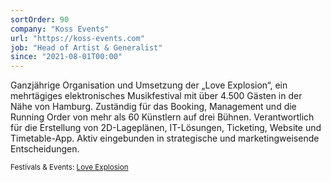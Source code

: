 ```yaml
---
sortOrder: 90
company: "Koss Events"
url: "https://koss-events.com"
job: "Head of Artist & Generalist"
since: "2021-08-01T00:00"
---
```


Ganzjährige Organisation und Umsetzung der „Love Explosion“, ein mehrtägiges elektronisches Musikfestival mit über
4.500 Gästen in der Nähe von Hamburg. Zuständig für das Booking, Management und die Running Order von mehr als 60
Künstlern auf drei Bühnen. Verantwortlich für die Erstellung von 2D-Lageplänen, IT-Lösungen, Ticketing,
Website und Timetable-App. Aktiv eingebunden in strategische und marketingweisende Entscheidungen.

<small>Festivals & Events: [Love Explosion](https://love-explosion.com)</small>